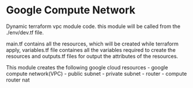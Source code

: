 # Google Compute Network
Dynamic terraform vpc module code. this module will be called from the ./env/dev.tf file. 

main.tf contains all the resources, which will be created while terraform apply, variables.tf file containes all the variables required to create the resources and outputs.tf files for output the attributes of the resources.

This module creates the following google cloud resources
    -   google compute network(VPC)
    -   public subnet
    -   private subnet
    -   router
    -   compute router nat
